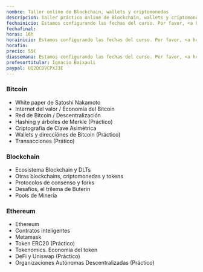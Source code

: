 ```yaml
---
nombre: Taller online de Blockchain, wallets y criptomonedas
descripcion: Taller práctico online de Blockchain, wallets y criptomonedas 
fechainicio: Estamos configurando las fechas del curso. Por favor, <a href="/preferencias.html">indícanos tus preferencias</a> 
fechafinal:
horas: 16h
horainicio: Estamos configurando las fechas del curso. Por favor, <a href="/preferencias.html">indícanos tus preferencias</a>
horafin:
precio: 55€
diassemana: Estamos configurando las fechas del curso. Por favor, <a href="/preferencias.html">indícanos tus preferencias</a>
profesortitular: Ignacio Baixauli
paypal: UQ2QCDVCPXJ3E
---
```


### Bitcoin

* White paper de Satoshi Nakamoto
* Internet del valor / Economía del Bitcoin
* Red de Bitcoin / Descentralización
* Hashing y árboles de Merkle (Práctico)
* Criptografía de Clave Asimétrica
* Wallets y direcciónes de Bitcoin (Práctico)
* Transacciones (Prático)

### Blockchain

* Ecosistema Blockchain y DLTs
* Otras blockchains, criptomonedas y tokens
* Protocolos de consenso y forks
* Desafíos, el trilema de Buterin
* Pools de Minería

### Ethereum

* Ethereum
* Contratos inteligentes
* Metamask
* Token ERC20 (Práctico)
* Tokenomics. Economía del token
* DeFi y Uniswap (Práctico)
* Organizaciones Autónomas Descentralizadas (Práctico)
